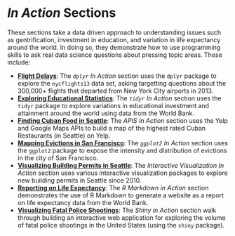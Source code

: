 # _In Action_ Sections
These sections take a data driven approach to understanding issues such as gentrification, investment in education, and variation in life expectancy around the world. In doing so, they demonstrate how to use programming skills to ask real data science questions about pressing topic areas. These include:

- [**Flight Delays**](/dplyr): The _`dplyr` In Action_ section uses the `dplyr` package to explore the `nycflights13` data set, asking targetting questions about the 300,000+ flights that departed from New York City airports in 2013. 
- [**Exploring Educational Statistics**](/tidyr): The _`tidyr` In Action_ section uses the `tidyr` package to explore variations in educational investment and attainment around the world using data from the World Bank. 
- [**Finding Cuban Food in Seattle**](/apis): The _APIS In Action_ section uses the Yelp and Google Maps APIs to build a map of the highest rated Cuban Restaurants (in Seattle) on Yelp.
- [**Mapping Evictions in San Francisco**](/ggplot2): The _`ggplot2` In Action_ section uses the `ggplot2` package to expose the intensity and distribution of evictions in the city of San Francisco.
- [**Visualizing Building Permits in Seattle**](/interacitve-vis): The _Interactive Visualization In Action_ section uses various interactive visualization packages to explore new building permits in Seattle since 2010. 
- [**Reporting on Life Expectancy**](/r-makrdown): The _R Markdown in Action_ section demonstrates the use of R Markdown to generate a website as a report on life expectancy data from the World Bank.
- [**Visualizing Fatal Police Shootings**](/shiny): The _Shiny in Action_ section walk through building an interactive web application for exploring the volume of fatal police shootings in the United States (using the `shiny` package).
